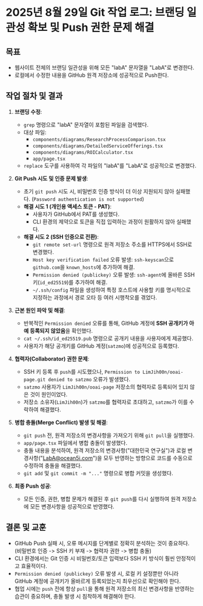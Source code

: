 # 2025년 8월 29일 Git 작업 로그: 브랜딩 일관성 확보 및 Push 권한 문제 해결

## 목표

-   웹사이트 전체의 브랜딩 일관성을 위해 모든 "labA" 문자열을 "LabA"로 변경한다.
-   로컬에서 수정한 내용을 GitHub 원격 저장소에 성공적으로 Push한다.

## 작업 절차 및 결과

1.  **브랜딩 수정**:
    -   `grep` 명령으로 "labA" 문자열이 포함된 파일을 검색했다.
    -   대상 파일:
        -   `components/diagrams/ResearchProcessComparison.tsx`
        -   `components/diagrams/DetailedServiceOfferings.tsx`
        -   `components/diagrams/ROICalculator.tsx`
        -   `app/page.tsx`
    -   `replace` 도구를 사용하여 각 파일의 "labA"를 "LabA"로 성공적으로 변경했다.

2.  **Git Push 시도 및 인증 문제 발생**:
    -   초기 `git push` 시도 시, 비밀번호 인증 방식이 더 이상 지원되지 않아 실패했다. (`Password authentication is not supported`)
    -   **해결 시도 1 (개인용 액세스 토큰 - PAT)**:
        -   사용자가 GitHub에서 PAT를 생성했다.
        -   CLI 환경의 제약으로 토큰을 직접 입력하는 과정이 원활하지 않아 실패했다.
    -   **해결 시도 2 (SSH 인증으로 전환)**:
        -   `git remote set-url` 명령으로 원격 저장소 주소를 HTTPS에서 SSH로 변경했다.
        -   `Host key verification failed` 오류 발생: `ssh-keyscan`으로 `github.com`을 `known_hosts`에 추가하여 해결.
        -   `Permission denied (publickey)` 오류 발생: `ssh-agent`에 올바른 SSH 키(`id_ed25519`)를 추가하여 해결.
        -   `~/.ssh/config` 파일을 생성하여 특정 호스트에 사용할 키를 명시적으로 지정하는 과정에서 경로 오타 등 여러 시행착오를 겪었다.

3.  **근본 원인 파악 및 해결**:
    -   반복적인 `Permission denied` 오류를 통해, GitHub 계정에 **SSH 공개키가 아예 등록되지 않았음**을 확인했다.
    -   `cat ~/.ssh/id_ed25519.pub` 명령으로 공개키 내용을 사용자에게 제공했다.
    -   사용자가 해당 공개키를 GitHub 계정(`satzmo`)에 성공적으로 등록했다.

4.  **협력자(Collaborator) 권한 문제**:
    -   SSH 키 등록 후 `push`를 시도했으나, `Permission to LimJih00n/ooai-page.git denied to satzmo` 오류가 발생했다.
    -   `satzmo` 사용자가 `LimJih00n/ooai-page` 저장소의 협력자로 등록되어 있지 않은 것이 원인이었다.
    -   저장소 소유자(`LimJih00n`)가 `satzmo`를 협력자로 초대하고, `satzmo`가 이를 수락하여 해결했다.

5.  **병합 충돌(Merge Conflict) 발생 및 해결**:
    -   `git push` 전, 원격 저장소의 변경사항을 가져오기 위해 `git pull`을 실행했다.
    -   `app/page.tsx` 파일에서 병합 충돌이 발생했다.
    -   충돌 내용을 분석하여, 원격 저장소의 변경사항("대한민국 연구실")과 로컬 변경사항("LabA@ocean5i.com")을 모두 반영하는 방향으로 코드를 수동으로 수정하여 충돌을 해결했다.
    -   `git add` 및 `git commit -m "..."` 명령으로 병합 커밋을 생성했다.

6.  **최종 Push 성공**:
    -   모든 인증, 권한, 병합 문제가 해결된 후 `git push`를 다시 실행하여 원격 저장소에 모든 변경사항을 성공적으로 반영했다.

## 결론 및 교훈

-   GitHub Push 실패 시, 오류 메시지를 단계별로 정확히 분석하는 것이 중요하다. (비밀번호 인증 -> SSH 키 부재 -> 협력자 권한 -> 병합 충돌)
-   CLI 환경에서는 Git 인증 시 비밀번호/토큰 입력보다 SSH 키 방식이 훨씬 안정적이고 효율적이다.
-   `Permission denied (publickey)` 오류 발생 시, 로컬 키 설정뿐만 아니라 GitHub 계정에 공개키가 올바르게 등록되었는지 최우선으로 확인해야 한다.
-   협업 시에는 `push` 전에 항상 `pull`을 통해 원격 저장소의 최신 변경사항을 반영하는 습관이 중요하며, 충돌 발생 시 침착하게 해결해야 한다.
